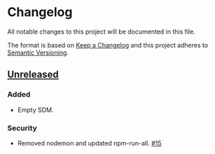 # Changelog

All notable changes to this project will be documented in this file.

The format is based on [Keep a Changelog](http://keepachangelog.com/)
and this project adheres to [Semantic Versioning](http://semver.org/).

## [Unreleased](https://github.com/atomist/java-refactor-demo-sdm/tree/HEAD)

### Added

-   Empty SDM.

### Security

-   Removed nodemon and updated npm-run-all. [#15](https://github.com/atomist/java-refactor-demo-sdm/issues/15)
